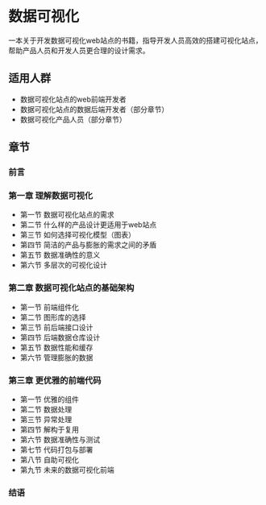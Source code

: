 # 数据可视化
一本关于开发数据可视化web站点的书籍，指导开发人员高效的搭建可视化站点，帮助产品人员和开发人员更合理的设计需求。

## 适用人群
- 数据可视化站点的web前端开发者
- 数据可视化站点的数据后端开发者（部分章节）
- 数据可视化产品人员（部分章节）

## 章节

### 前言

### 第一章 理解数据可视化
- 第一节 数据可视化站点的需求
- 第二节 什么样的产品设计更适用于web站点
- 第三节 如何选择可视化模型（图表）
- 第四节 简洁的产品与膨胀的需求之间的矛盾
- 第五节 数据准确性的意义
- 第六节 多层次的可视化设计

### 第二章 数据可视化站点的基础架构
- 第一节 前端组件化
- 第二节 图形库的选择
- 第三节 前后端接口设计
- 第四节 后端数据仓库设计
- 第五节 数据性能和缓存
- 第六节 管理膨胀的数据

### 第三章 更优雅的前端代码
- 第一节 优雅的组件
- 第二节 数据处理
- 第三节 异常处理
- 第四节 解构于复用
- 第六节 数据准确性与测试
- 第七节 代码打包与部署
- 第八节 自助可视化
- 第九节 未来的数据可视化前端

### 结语